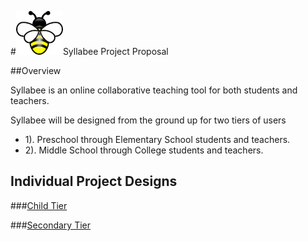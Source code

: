 #![Syllabee Logo](images/logo.png)Syllabee Project Proposal

##Overview

Syllabee is an online collaborative teaching tool for both students and teachers. 

Syllabee will be designed from the ground up for two tiers of users 

- 1). Preschool through Elementary School students and teachers. 
- 2). Middle School through College students and teachers. 

## Individual Project Designs 

###[Child Tier](child-tier/child-spec.md)

###[Secondary Tier](secondary-tier/secondary-spec.md)